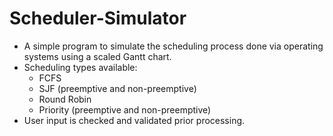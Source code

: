 # Scheduler-Simulator
- A simple program to simulate the scheduling process done via operating systems using a scaled Gantt chart.
- Scheduling types available:
  - FCFS
  - SJF (preemptive and non-preemptive)
  - Round Robin
  - Priority (preemptive and non-preemptive)
- User input is checked and validated prior processing.  
